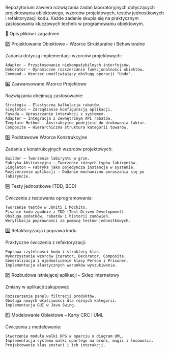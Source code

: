 Repozytorium zawiera rozwiązania zadań laboratoryjnych dotyczących projektowania obiektowego, wzorców projektowych, testów jednostkowych i refaktoryzacji kodu. Każde zadanie skupia się na praktycznym zastosowaniu kluczowych technik w programowaniu obiektowym.


📄 Opis plików i zagadnień


7️⃣ Projektowanie Obiektowe – Wzorce Strukturalne i Behawioralne

Zadania dotyczą implementacji wzorców projektowych:

    Adapter – Przystosowanie niekompatybilnych interfejsów.
    Dekorator – Dynamiczne rozszerzanie funkcjonalności obiektów.
    Command – Wzorzec umożliwiający obsługę operacji "Undo".

6️⃣ Zaawansowane Wzorce Projektowe

Rozwiązania obejmują zastosowanie:

    Strategia – Elastyczna kalkulacja rabatów.
    Singleton – Zarządzanie konfiguracją aplikacji.
    Fasada – Upraszczanie interakcji z systemem.
    Adapter – Integracja z zewnętrznym API rabatów.
    Template Method – Abstrakcyjne podejście do drukowania faktur.
    Composite – Hierarchiczna struktura kategorii towarów.

5️⃣ Podstawowe Wzorce Konstrukcyjne

Zadania z konstrukcyjnych wzorców projektowych:

    Builder – Tworzenie labiryntu w grze.
    Fabryka Abstrakcyjna – Tworzenie różnych typów labiryntów.
    Singleton – Fabryka jako pojedyncza instancja w systemie.
    Rozszerzenie aplikacji – Dodanie mechanizmu poruszania się po labiryncie.

4️⃣ Testy jednostkowe (TDD, BDD)

Ćwiczenia z testowania oprogramowania:

    Tworzenie testów w JUnit5 i Mockito.
    Pisanie kodu zgodnie z TDD (Test-Driven Development).
    Obsługa podatków, rabatów i historii zamówień.
    Weryfikacja poprawności za pomocą testów jednostkowych.

3️⃣ Refaktoryzacja i poprawa kodu

Praktyczne ćwiczenia z refaktoryzacji:

    Poprawa czytelności kodu i struktury klas.
    Wykorzystanie wzorców Iterator, Decorator, Composite.
    Generalizacja i ujednolicenie klasy Person i Prisoner.
    Implementacja elastycznych warunków wyszukiwania.

2️⃣ Rozbudowa istniejącej aplikacji – Sklep internetowy

Zmiany w aplikacji zakupowej:

    Rozszerzenie panelu filtracji produktów.
    Obsługa nowych właściwości dla różnych kategorii.
    Implementacja GUI w Java Swing.

1️⃣ Modelowanie Obiektowe – Karty CRC i UML

Ćwiczenia z modelowania:

    Stworzenie modułu walki RPG w oparciu o diagram UML.
    Implementacja systemu walki opartego na broni, magii i losowości.
    Projektowanie klas postaci i ich interakcji.
